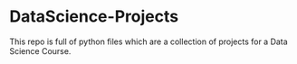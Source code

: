 # DataScience-Projects
This repo is full of python files which are a collection of projects for a Data Science Course.
